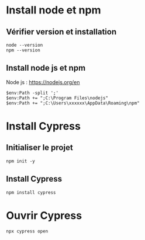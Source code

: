# Install node et npm
## Vérifier version et installation
```shell
node --version 
npm --version
```
## Install node js et npm
Node js : https://nodejs.org/en
```shell
$env:Path -split ';'
$env:Path += ";C:\Program Files\nodejs"
$env:Path += ";C:\Users\xxxxxx\AppData\Roaming\npm"
```

# Install Cypress
## Initialiser le projet 
```shell
npm init -y
```
## Install Cypress
```shell
npm install cypress
```

# Ouvrir Cypress
```shell
npx cypress open
```


